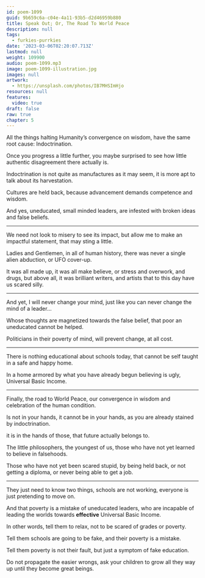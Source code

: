 ```yaml
---
id: poem-1099
guid: 9b659c6a-c04e-4a11-93b5-d2d46959b880
title: Speak Out; Or, The Road To World Peace
description: null
tags:
  - furkies-purrkies
date: '2023-03-06T02:20:07.713Z'
lastmod: null
weight: 109900
audio: poem-1099.mp3
image: poem-1099-illustration.jpg
images: null
artwork:
  - https://unsplash.com/photos/IB7MHSImHjo
resources: null
features:
  video: true
draft: false
raw: true
chapter: 5
---
```


All the things halting Humanity’s convergence on wisdom,
have the same root cause: Indoctrination.

Once you progress a little further,
you maybe surprised to see how little authentic disagreement there actually is.

Indoctrination is not quite as manufactures as it may seem,
it is more apt to talk about its harvestation.

Cultures are held back,
because advancement demands competence and wisdom.

And yes, uneducated, small minded leaders,
are infested with broken ideas and false beliefs.

---

We need not look to misery to see its impact,
but allow me to make an impactful statement, that may sting a little.

Ladies and Gentlemen, in all of human history,
there was never a single alien abduction, or UFO cover-up.

It was all made up, it was all make believe, or stress and overwork, and drugs,
but above all, it was brilliant writers, and artists that to this day have us scared silly.

---

And yet, I will never change your mind,
just like you can never change the mind of a leader…

Whose thoughts are magnetized towards the false belief,
that poor an uneducated cannot be helped.

Politicians in their poverty of mind,
will prevent change, at all cost.

---

There is nothing educational about schools today,
that cannot be self taught in a safe and happy home.

In a home armored by what you have already begun believing is ugly,
Universal Basic Income.

---

Finally, the road to World Peace,
our convergence in wisdom and celebration of the human condition.

Is not in your hands, it cannot be in your hands,
as you are already stained by indoctrination.

it is in the hands of those,
that future actually belongs to.

The little philosophers,
the youngest of us, those who have not yet learned to believe in falsehoods.

Those who have not yet been scared stupid,
by being held back, or not getting a diploma, or never being able to get a job.

---

They just need to know two things,
schools are not working, everyone is just pretending to move on.

And that poverty is a mistake of uneducated leaders,
who are incapable of leading the worlds towards __effective__ Universal Basic Income.

In other words, tell them to relax,
not to be scared of grades or poverty.

Tell them schools are going to be fake,
and their poverty is a mistake.

Tell them poverty is not their fault,
but just a symptom of fake education.

Do not propagate the easier wrongs,
ask your children to grow all they way up until they become great beings.
